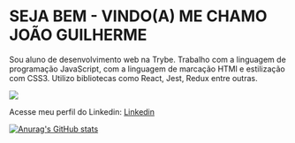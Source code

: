 <h1>SEJA BEM - VINDO(A) ME CHAMO JOÃO GUILHERME</h1>

<p>Sou aluno de desenvolvimento web na Trybe.
Trabalho com a linguagem de programação JavaScript, com a linguagem de marcação HTMl e estilização com CSS3. Utilizo bibliotecas como React, Jest, Redux entre outras.</p> 

<img src="https://media.giphy.com/media/vLpclx5lofmqnEswm0/giphy.gif"/>
<p>Acesse meu perfil do Linkedin: <a href="https://www.linkedin.com/in/jo%C3%A3o-oliveira-8a58a21b4/">Linkedin</a> </p>

[![Anurag's GitHub stats](https://github-readme-stats.vercel.app/api?username=joao966&theme=dark)](https://github.com/joao966/github-readme-stats)
